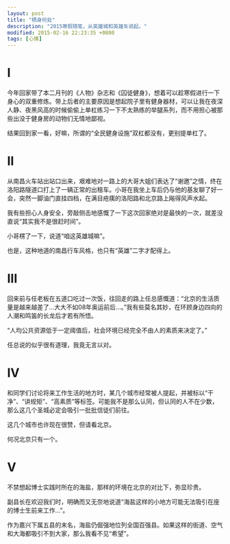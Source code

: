 ```yaml
---
layout: post
title: "栖身何处"
description: "2015寒假随笔，从英雄城和英雄车说起。"
modified: 2015-02-16 22:23:35 +0800
tags: [心情]
---
```


# I

今年回家带了本二月刊的《人物》杂志和《囚徒健身》，想着可以趁寒假进行一下身心的双重修炼。带上后者的主要原因是想起院子里有健身器材，可以让我在夜深人静、夜黑风高的时候偷偷上单杠练习一下不太熟练的举腿系列，而不用担心被那些出没于健身房的动物们无情地鄙视。

结果回到家一看，好嘛，所谓的“全民健身设施”双杠都没有，更别提单杠了。

# II

从南昌火车站出站口出来，艰难地对一路上的大哥大姐们表达了“谢邀”之情，终在洛阳路隧道口打上了一辆正常的出租车。小哥在我坐上车后仍与他的基友聊了好一会，突然一脚油门直挂四档，在满目疮痍的洛阳路和北京路上飚得风声水起。

我有些担心人身安全，旁敲侧击地感慨了一下这次回家绝对是最快的一次，就差没直说“其实我不是很赶时间”。

小哥楞了一下，说道“咱这英雄城嘛”。

也是，这种地道的南昌行车风格，也只有“英雄”二字才配得上。

# III

回来前与任老板在五道口吃过一次饭，往回走的路上任总感慨道：“北京的生活质量是越来越差了...大大不如08年奥运前后...。”我有些莫名其妙，在环顾身边四向的人潮和鸣笛的长龙后才若有所悟。

“人均公共资源低于一定阈值后，社会环境已经完全不由人的素质来决定了。”

任总说的似乎很有道理，我竟无言以对。

# IV

和同学们讨论将来工作生活的地方时，某几个城市经常被人提起，并被标以“干净”、“讲规矩”、“高素质”等标签。可能我不是那么认同，但认同的人不在少数，那么这几个圣城必定会吸引一批批信徒们前往。

这几个城市也许现在很赞，但请看北京。

何况北京只有一个。

# V

不禁想起博士实践时所在的海盐，那样的环境在北京的对比下，弥显珍贵。

副县长在欢迎我们时，明确而又无奈地说道“海盐这样的小地方可能无法吸引在座的博士生前来工作...”。

作为嘉兴下属五县的末名，海盐仍倔强地位列全国百强县。如果这样的街道、空气和大海都吸引不到大家，那么我看不见“希望”。
